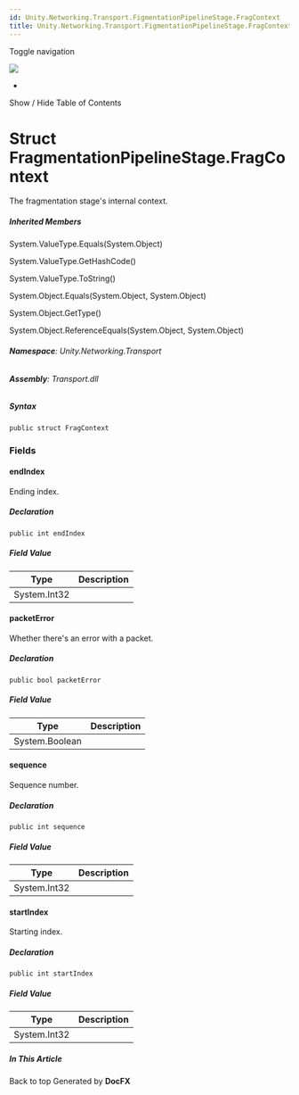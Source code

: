 ```yaml
---
id: Unity.Networking.Transport.FigmentationPipelineStage.FragContext
title: Unity.Networking.Transport.FigmentationPipelineStage.FragContext
---
```


<div id="wrapper">

<div>

<div class="container">

<div class="navbar-header">

Toggle navigation

<img src="../logo.svg" id="logo" class="svg" />

</div>

<div id="navbar" class="collapse navbar-collapse">

<div class="form-group">

</div>

</div>

</div>

<div class="subnav navbar navbar-default">

<div id="breadcrumb" class="container hide-when-search">

-   

</div>

</div>

</div>

<div class="container body-content hide-when-search" role="main">

<div class="sidenav hide-when-search">

Show / Hide Table of Contents

<div id="sidetoggle" class="sidetoggle collapse">

<div id="sidetoc">

</div>

</div>

</div>

<div class="article row grid-right">

<div class="col-md-10">

# Struct FragmentationPipelineStage.FragContext

<div class="markdown level0 summary">

The fragmentation stage's internal context.

</div>

<div class="markdown level0 conceptual">

</div>

<div class="inheritedMembers">

##### Inherited Members

<div>

System.ValueType.Equals(System.Object)

</div>

<div>

System.ValueType.GetHashCode()

</div>

<div>

System.ValueType.ToString()

</div>

<div>

System.Object.Equals(System.Object, System.Object)

</div>

<div>

System.Object.GetType()

</div>

<div>

System.Object.ReferenceEquals(System.Object, System.Object)

</div>

</div>

###### **Namespace**: Unity.Networking.Transport

###### **Assembly**: Transport.dll

##### Syntax

<div class="codewrapper">

``` lang-csharp
public struct FragContext
```

</div>

### Fields

#### endIndex

<div class="markdown level1 summary">

Ending index.

</div>

<div class="markdown level1 conceptual">

</div>

##### Declaration

<div class="codewrapper">

``` lang-csharp
public int endIndex
```

</div>

##### Field Value

| Type         | Description |
|--------------|-------------|
| System.Int32 |             |

#### packetError

<div class="markdown level1 summary">

Whether there's an error with a packet.

</div>

<div class="markdown level1 conceptual">

</div>

##### Declaration

<div class="codewrapper">

``` lang-csharp
public bool packetError
```

</div>

##### Field Value

| Type           | Description |
|----------------|-------------|
| System.Boolean |             |

#### sequence

<div class="markdown level1 summary">

Sequence number.

</div>

<div class="markdown level1 conceptual">

</div>

##### Declaration

<div class="codewrapper">

``` lang-csharp
public int sequence
```

</div>

##### Field Value

| Type         | Description |
|--------------|-------------|
| System.Int32 |             |

#### startIndex

<div class="markdown level1 summary">

Starting index.

</div>

<div class="markdown level1 conceptual">

</div>

##### Declaration

<div class="codewrapper">

``` lang-csharp
public int startIndex
```

</div>

##### Field Value

| Type         | Description |
|--------------|-------------|
| System.Int32 |             |

</div>

<div class="hidden-sm col-md-2" role="complementary">

<div class="sideaffix">

<div class="contribution">

</div>

##### In This Article

<div>

</div>

</div>

</div>

</div>

</div>

<div class="grad-bottom">

</div>

<div class="footer">

<div class="container">

Back to top Generated by **DocFX**

</div>

</div>

</div>

